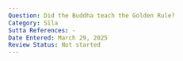 ```yaml
---
Question: Did the Buddha teach the Golden Rule?
Category: Sīla
Sutta References: -
Date Entered: March 29, 2025
Review Status: Not started
---
```

